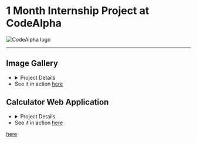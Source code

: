 <h1>1 Month Internship Project at CodeAlpha</h1>
<img src="https://media.licdn.com/dms/image/v2/C4D0BAQFVBPbc6-yxoA/company-logo_200_200/company-logo_200_200/0/1677167041761?e=1736985600&v=beta&t=y4_AqlP2NpnjELjCuPYgzKfnVrKSgUHHZuzPqMKUQ5c" alt="CodeAlpha logo" />
<hr />
<h2>Image Gallery</h2>
<ul>
  <li>
    <details>
      <summary>Project Details</summary>
      <p>
        The <strong>NatureLovers</strong> website is a fully responsive, interactive nature gallery featuring collections of <strong>flowers</strong>, <strong>forests</strong>, and <strong>skies</strong>.
        Built using <strong>Bootstrap</strong>, the site includes a sleek, mobile-friendly navigation bar that collapses into a menu on smaller devices,
        with links to a blog, about page, and social media profiles.
      </p>
      <h3>Key Features:</h3>
      <ul>
        <li>
          <strong>Dynamic Image Gallery:</strong> Users can browse through different images in each section using clickable thumbnails and arrow buttons.
        </li>
        <li>
          <strong>Responsive Design:</strong> The layout adjusts seamlessly to different screen sizes, ensuring an optimal experience on both desktop and mobile devices.
        </li>
        <li>
          <strong>Bootstrap Components:</strong> The site leverages Bootstrap's navbar, buttons, and grid system for a polished, professional look across all devices.
        </li>
      </ul>
    </details>
  </li>
  <li>See it in action <a href="https://kaniz-naqvi.github.io/Internship/CodeAlpha_Project-IMAGE-GALLERY/gallery.html" target="_blank">here</a></li>
</ul>


<h2>Calculator Web Application</h2>
<ul>
  <li>
    <details>
      <summary>Project Details</summary>
      <p>
        The <strong>Calculator</strong> web application is a responsive and interactive tool designed for performing basic arithmetic operations. 
        Built with <strong>HTML</strong>, <strong>CSS</strong>, and <strong>JavaScript</strong>, it features a user-friendly interface and dynamic functionality.
      </p>
      <h3>Key Features:</h3>
      <ul>
        <li>
          <strong>Responsive Design:</strong> Adapts to various screen sizes, ensuring a consistent user experience on desktops and mobile devices.
        </li>
        <li>
          <strong>Dark and Light Mode:</strong> Easily toggle between modes for comfortable viewing in different lighting conditions.
        </li>
        <li>
          <strong>Functional Buttons:</strong> Includes buttons for numbers, operations, a clear button (C), a delete button, and a result button (=) for efficient calculations.
        </li>
        <li>
          <strong>Interactive Hamburger Menu:</strong> Provides intuitive navigation, with a collapsible design for ease of use.
        </li>
        <li>
          <strong>Error Handling:</strong> Gracefully manages invalid inputs by displaying "Error" when necessary.
        </li>
      </ul>
      <h3>Usage:</h3>
      <p>
        Users can perform basic arithmetic calculations with real-time input display and smooth error management. 
        The application combines modern design with functionality, making it a versatile tool for everyday calculations.
      </p>
    </details>
  </li>
  <li>See it in action <a href="https://kaniz-naqvi.github.io/Internship/CodeAlpha-project-Calculator/cal.html" target="_blank">here</a></li>
</ul>
<a href="https://kaniz-naqvi.github.io/Internship/CodeAlpha-project-portfoli/portfolio.html">here</a>
